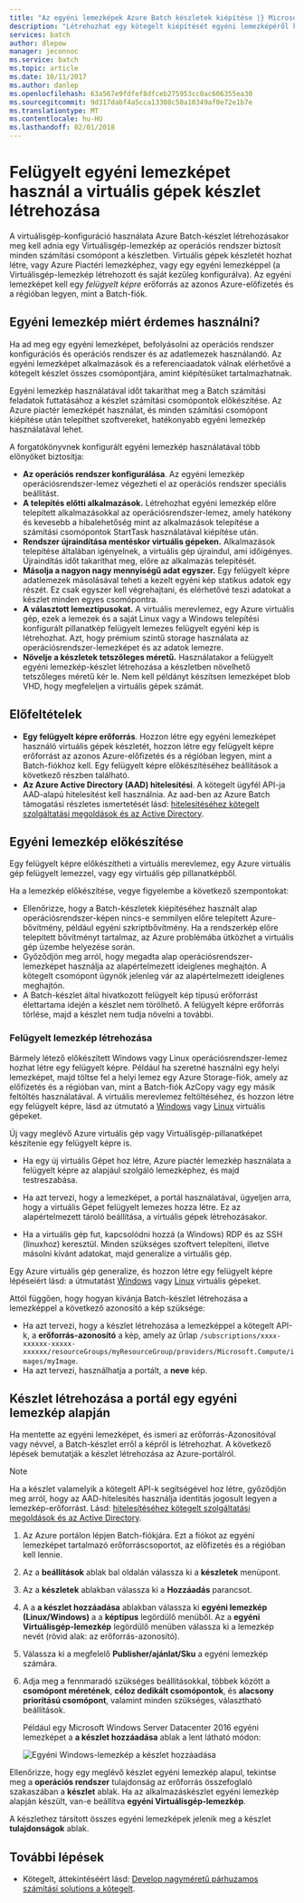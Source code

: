 ```yaml
---
title: "Az egyéni lemezképek Azure Batch készletek kiépítése |} Microsoft Docs"
description: "Létrehozhat egy kötegelt kiépítését egyéni lemezképéről készlet számítási csomópontokra, amelyeket a szoftver- és az alkalmazáshoz szükséges adatokat tartalmazzák. Egyéni lemezkép egy hatékony módját a számítási csomópontok a Batch-alkalmazások futtatásához."
services: batch
author: dlepow
manager: jeconnoc
ms.service: batch
ms.topic: article
ms.date: 10/11/2017
ms.author: danlep
ms.openlocfilehash: 63a567e9fdfef8dfceb275953cc0ac606355ea30
ms.sourcegitcommit: 9d317dabf4a5cca13308c50a10349af0e72e1b7e
ms.translationtype: MT
ms.contentlocale: hu-HU
ms.lasthandoff: 02/01/2018
---
```

# <a name="use-a-managed-custom-image-to-create-a-pool-of-virtual-machines"></a>Felügyelt egyéni lemezképet használ a virtuális gépek készlet létrehozása 

A virtuálisgép-konfiguráció használata Azure Batch-készlet létrehozásakor meg kell adnia egy Virtuálisgép-lemezkép az operációs rendszer biztosít minden számítási csomópont a készletben. Virtuális gépek készletét hozhat létre, vagy Azure Piactéri lemezképhez, vagy egy egyéni lemezképpel (a Virtuálisgép-lemezkép létrehozott és saját kezűleg konfigurálva). Az egyéni lemezképet kell egy *felügyelt képre* erőforrás az azonos Azure-előfizetés és a régióban legyen, mint a Batch-fiók.

## <a name="why-use-a-custom-image"></a>Egyéni lemezkép miért érdemes használni?
Ha ad meg egy egyéni lemezképet, befolyásolni az operációs rendszer konfigurációs és operációs rendszer és az adatlemezek használandó. Az egyéni lemezképet alkalmazások és a referenciaadatok válnak elérhetővé a kötegelt készlet összes csomópontjára, amint kiépítésüket tartalmazhatnak.

Egyéni lemezkép használatával időt takaríthat meg a Batch számítási feladatok futtatásához a készlet számítási csomópontok előkészítése. Az Azure piactér lemezképét használat, és minden számítási csomópont kiépítése után telepíthet szoftvereket, hatékonyabb egyéni lemezkép használatával lehet.

A forgatókönyvnek konfigurált egyéni lemezkép használatával több előnyöket biztosítja:

- **Az operációs rendszer konfigurálása**. Az egyéni lemezkép operációsrendszer-lemez végezheti el az operációs rendszer speciális beállítást. 
- **A telepítés előtti alkalmazások.** Létrehozhat egyéni lemezkép előre telepített alkalmazásokkal az operációsrendszer-lemez, amely hatékony és kevesebb a hibalehetőség mint az alkalmazások telepítése a számítási csomópontok StartTask használatával kiépítése után.
- **Rendszer újraindítása mentéskor virtuális gépeken.** Alkalmazások telepítése általában igényelnek, a virtuális gép újraindul, ami időigényes. Újraindítás időt takaríthat meg, előre az alkalmazás telepítését. 
- **Másolja a nagyon nagy mennyiségű adat egyszer.** Egy felügyelt képre adatlemezek másolásával teheti a kezelt egyéni kép statikus adatok egy részét. Ez csak egyszer kell végrehajtani, és elérhetővé teszi adatokat a készlet minden egyes csomópontra.
- **A választott lemeztípusokat.** A virtuális merevlemez, egy Azure virtuális gép, ezek a lemezek és a saját Linux vagy a Windows telepítési konfigurált pillanatkép felügyelt lemezes felügyelt egyéni kép is létrehozhat. Azt, hogy prémium szintű storage használata az operációsrendszer-lemezképet és az adatok lemezre.
- **Növelje a készletek tetszőleges méretű.** Használatakor a felügyelt egyéni lemezkép-készlet létrehozása a készletben növelhető tetszőleges méretű kér le. Nem kell példányt készítsen lemezképet blob VHD, hogy megfeleljen a virtuális gépek számát. 


## <a name="prerequisites"></a>Előfeltételek

- **Egy felügyelt képre erőforrás**. Hozzon létre egy egyéni lemezképet használó virtuális gépek készletét, hozzon létre egy felügyelt képre erőforrást az azonos Azure-előfizetés és a régióban legyen, mint a Batch-fiókhoz kell. Egy felügyelt képre előkészítéséhez beállítások a következő részben található.
- **Az Azure Active Directory (AAD) hitelesítési**. A kötegelt ügyfél API-ja AAD-alapú hitelesítést kell használnia. Az aad-ben az Azure Batch támogatási részletes ismertetését lásd: [hitelesítéséhez kötegelt szolgáltatási megoldások és az Active Directory](batch-aad-auth.md).

    
## <a name="prepare-a-custom-image"></a>Egyéni lemezkép előkészítése
Egy felügyelt képre előkészítheti a virtuális merevlemez, egy Azure virtuális gép felügyelt lemezzel, vagy egy virtuális gép pillanatképből. 

Ha a lemezkép előkészítése, vegye figyelembe a következő szempontokat:

* Ellenőrizze, hogy a Batch-készletek kiépítéséhez használt alap operációsrendszer-képen nincs-e semmilyen előre telepített Azure-bővítmény, például egyéni szkriptbővítmény. Ha a rendszerkép előre telepített bővítményt tartalmaz, az Azure problémába ütközhet a virtuális gép üzembe helyezése során.
* Győződjön meg arról, hogy megadta alap operációsrendszer-lemezképet használja az alapértelmezett ideiglenes meghajtón. A kötegelt csomópont ügynök jelenleg vár az alapértelmezett ideiglenes meghajtón.
* A Batch-készlet által hivatkozott felügyelt kép típusú erőforrást élettartama idején a készlet nem törölhető. A felügyelt képre erőforrás törlése, majd a készlet nem tudja növelni a további. 

### <a name="to-create-a-managed-image"></a>Felügyelt lemezkép létrehozása
Bármely létező előkészített Windows vagy Linux operációsrendszer-lemez hozhat létre egy felügyelt képre. Például ha szeretné használni egy helyi lemezképet, majd töltse fel a helyi lemez egy Azure Storage-fiók, amely az előfizetés és a régióban van, mint a Batch-fiók AzCopy vagy egy másik feltöltés használatával. A virtuális merevlemez feltöltéséhez, és hozzon létre egy felügyelt képre, lásd az útmutató a [Windows](../virtual-machines/windows/upload-generalized-managed.md) vagy [Linux](../virtual-machines/linux/upload-vhd.md) virtuális gépeket.

Új vagy meglévő Azure virtuális gép vagy Virtuálisgép-pillanatképet készítenie egy felügyelt képre is. 

* Ha egy új virtuális Gépet hoz létre, Azure piactér lemezkép használata a felügyelt képre az alapjául szolgáló lemezképhez, és majd testreszabása. 

* Ha azt tervezi, hogy a lemezképet, a portál használatával, ügyeljen arra, hogy a virtuális Gépet felügyelt lemezes hozza létre. Ez az alapértelmezett tároló beállítása, a virtuális gépek létrehozásakor.

* Ha a virtuális gép fut, kapcsolódni hozzá (a Windows) RDP és az SSH (linuxhoz) keresztül. Minden szükséges szoftvert telepíteni, illetve másolni kívánt adatokat, majd generalize a virtuális gép.  

Egy Azure virtuális gép generalize, és hozzon létre egy felügyelt képre lépéseiért lásd: a útmutatást [Windows](../virtual-machines/windows/capture-image-resource.md) vagy [Linux](../virtual-machines/linux/capture-image.md) virtuális gépeket.

Attól függően, hogy hogyan kívánja Batch-készlet létrehozása a lemezképpel a következő azonosító a kép szüksége:

* Ha azt tervezi, hogy a készlet létrehozása a lemezképpel a kötegelt API-k, a **erőforrás-azonosító** a kép, amely az űrlap `/subscriptions/xxxx-xxxxxx-xxxxx-xxxxxx/resourceGroups/myResourceGroup/providers/Microsoft.Compute/images/myImage`. 
* Ha azt tervezi, használhatja a portált, a **neve** kép. 





## <a name="create-a-pool-from-a-custom-image-in-the-portal"></a>Készlet létrehozása a portál egy egyéni lemezkép alapján

Ha mentette az egyéni lemezképet, és ismeri az erőforrás-Azonosítóval vagy névvel, a Batch-készlet erről a képről is létrehozhat. A következő lépések bemutatják a készlet létrehozása az Azure-portálról.

> [!NOTE]
> Ha a készlet valamelyik a kötegelt API-k segítségével hoz létre, győződjön meg arról, hogy az AAD-hitelesítés használja identitás jogosult legyen a lemezkép-erőforrást. Lásd: [hitelesítéséhez kötegelt szolgáltatási megoldások és az Active Directory](batch-aad-auth.md).
>

1. Az Azure portálon lépjen Batch-fiókjára. Ezt a fiókot az egyéni lemezképet tartalmazó erőforráscsoportot, az előfizetés és a régióban kell lennie. 
2. Az a **beállítások** ablak bal oldalán válassza ki a **készletek** menüpont.
3. Az a **készletek** ablakban válassza ki a **Hozzáadás** parancsot.
4. A a **a készlet hozzáadása** ablakban válassza ki **egyéni lemezkép (Linux/Windows)** a a **képtípus** legördülő menüből. Az a **egyéni Virtuálisgép-lemezkép** legördülő menüben válassza ki a lemezkép nevét (rövid alak: az erőforrás-azonosító).
5. Válassza ki a megfelelő **Publisher/ajánlat/Sku** a egyéni lemezkép számára.
6. Adja meg a fennmaradó szükséges beállításokkal, többek között a **csomópont méretének**, **céloz dedikált csomópontok**, és **alacsony prioritású csomópont**, valamint minden szükséges, választható beállítások.

    Például egy Microsoft Windows Server Datacenter 2016 egyéni lemezképet a **a készlet hozzáadása** ablak a lent látható módon:

    ![Egyéni Windows-lemezkép a készlet hozzáadása](media/batch-custom-images/add-pool-custom-image.png)
  
Ellenőrizze, hogy egy meglévő készlet egyéni lemezkép alapul, tekintse meg a **operációs rendszer** tulajdonság az erőforrás összefoglaló szakaszában a **készlet** ablak. Ha az alkalmazáskészlet egyéni lemezkép alapján készült, van-e beállítva **egyéni Virtuálisgép-lemezkép**.

A készlethez társított összes egyéni lemezképek jelenik meg a készlet **tulajdonságok** ablak.
 
## <a name="next-steps"></a>További lépések

- Kötegelt, áttekintéséért lásd: [Develop nagyméretű párhuzamos számítási solutions a kötegelt](batch-api-basics.md).
